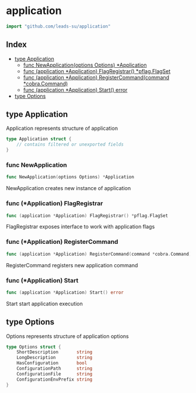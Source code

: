 <!-- Code generated by gomarkdoc. DO NOT EDIT -->

# application

```go
import "github.com/leads-su/application"
```

## Index

- [type Application](<#type-application>)
  - [func NewApplication(options Options) *Application](<#func-newapplication>)
  - [func (application *Application) FlagRegistrar() *pflag.FlagSet](<#func-application-flagregistrar>)
  - [func (application *Application) RegisterCommand(command *cobra.Command)](<#func-application-registercommand>)
  - [func (application *Application) Start() error](<#func-application-start>)
- [type Options](<#type-options>)


## type Application

Application represents structure of application

```go
type Application struct {
    // contains filtered or unexported fields
}
```

### func NewApplication

```go
func NewApplication(options Options) *Application
```

NewApplication creates new instance of application

### func \(\*Application\) FlagRegistrar

```go
func (application *Application) FlagRegistrar() *pflag.FlagSet
```

FlagRegistrar exposes interface to work with application flags

### func \(\*Application\) RegisterCommand

```go
func (application *Application) RegisterCommand(command *cobra.Command)
```

RegisterCommand registers new application command

### func \(\*Application\) Start

```go
func (application *Application) Start() error
```

Start start application execution

## type Options

Options represents structure of application options

```go
type Options struct {
    ShortDescription       string
    LongDescription        string
    HasConfiguration       bool
    ConfigurationPath      string
    ConfigurationFile      string
    ConfigurationEnvPrefix string
}
```
